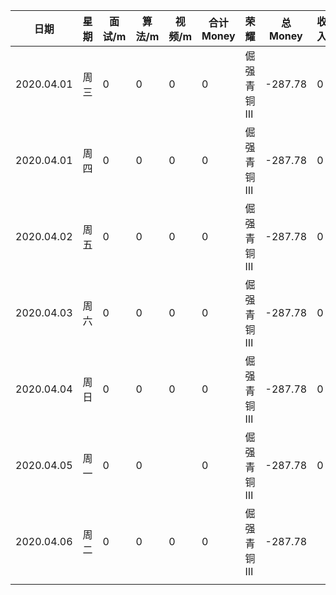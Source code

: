   

| 日期       | 星期 | 面试/m | 算法/m | 视频/m | 合计 Money | 荣耀       | 总 Money | 收入 | 支出 |
| ---------- | ---- | ------ | ------ | ------ | ---------- | :--------- | -------- | ---- | ---- |
| 2020.04.01 | 周三 | 0      | 0      | 0      | 0          | 倔强青铜 Ⅲ | -287.78  | 0    | 0    |
| 2020.04.01 | 周四 | 0      | 0      | 0      | 0          | 倔强青铜 Ⅲ | -287.78  | 0    | 0    |
| 2020.04.02 | 周五 | 0      | 0      | 0      | 0          | 倔强青铜 Ⅲ | -287.78  | 0    | 0    |
| 2020.04.03 | 周六 | 0      | 0      | 0      | 0          | 倔强青铜 Ⅲ | -287.78  | 0    | 0    |
| 2020.04.04 | 周日 | 0      | 0      | 0      | 0          | 倔强青铜 Ⅲ | -287.78  | 0    | 0    |
| 2020.04.05 | 周一 | 0      | 0      |        | 0          | 倔强青铜 Ⅲ | -287.78  | 0    | 0    |
| 2020.04.06 | 周二 | 0      | 0      | 0      | 0          | 倔强青铜 Ⅲ | -287.78  |      | 0    |
|            |      |        |        |        |            |            |          |      |      |

